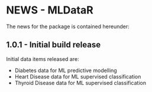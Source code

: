 # NEWS - MLDataR
The news for the package is contained hereunder:

## 1.0.1 - Initial build release 
Initial data items released are:
- Diabetes data for ML predictive modelling
- Heart Disease data for ML supervised classification
- Thyroid Disease data for ML supervised classification

